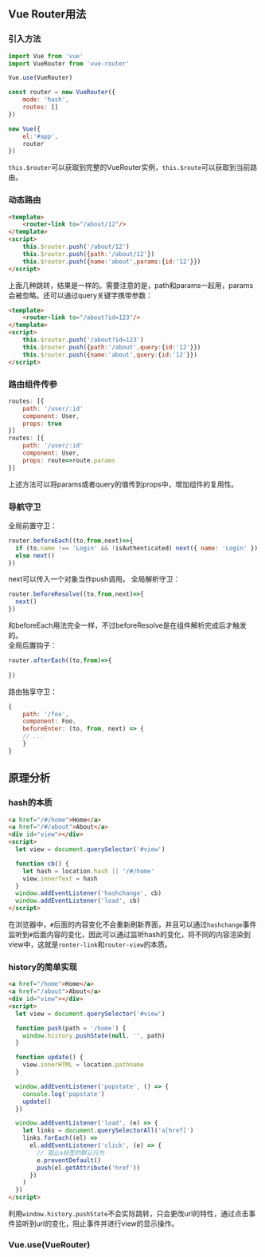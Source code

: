 ## Vue Router用法
### 引入方法
```js
import Vue from 'vue'
import VueRouter from 'vue-router'

Vue.use(VueRouter)

const router = new VueRouter({
    mode: 'hash',
    routes: []
})

new Vue({
    el:'#app',
    router
})
```
`this.$router`可以获取到完整的VueRouter实例，`this.$route`可以获取到当前路由。
### 动态路由
```html
<template>
    <router-link to="/about/12"/>
</template>
<script>
    this.$router.push('/about/12')
    this.$router.push({path:'/about/12'})
    this.$router.push({name:'about',params:{id:'12'}})
</script>
```
上面几种跳转，结果是一样的。需要注意的是，path和params一起用，params会被忽略。还可以通过query关键字携带参数：
```html
<template>
    <router-link to="/about?id=123"/>
</template>
<script>
    this.$router.push('/about?id=123')
    this.$router.push({path:'/about',query:{id:'12'}})
    this.$router.push({name:'about',query:{id:'12'}})
</script>
```
### 路由组件传参
```js
routes: [{
    path: '/user/:id'
    component: User,
    props: true
}]
routes: [{
    path: '/user/:id'
    component: User,
    props: route=>route.params
}]
```
上述方法可以将params或者query的值传到props中，增加组件的复用性。
### 导航守卫
全局前置守卫：
```js
router.beforeEach((to,from,next)=>{
  if (to.name !== 'Login' && !isAuthenticated) next({ name: 'Login' })
  else next()
})
```
next可以传入一个对象当作push调用。
全局解析守卫：
```js
router.beforeResolve((to,from,next)=>{
  next()
})
```
和beforeEach用法完全一样，不过beforeResolve是在组件解析完成后才触发的。  
全局后置钩子：
```js
router.afterEach((to,from)=>{
  
})
```
路由独享守卫：
```js
{
    path: '/foo',
    component: Foo,
    beforeEnter: (to, from, next) => {
    // ...
    }
}
```


## 原理分析
### hash的本质
```html
<a href="/#/home">Home</a>
<a href="/#/about">About</a>
<div id="view"></div>
<script>
  let view = document.querySelector('#view')

  function cb() {
    let hash = location.hash || '/#/home'
    view.innerText = hash
  }
  window.addEventListener('hashchange', cb)
  window.addEventListener('load', cb)
</script>
```
在浏览器中，`#`后面的内容变化不会重新刷新界面，并且可以通过`hashchange`事件监听到`#`后面内容的变化，因此可以通过监听hash的变化，将不同的内容渲染到view中，这就是`ronter-link`和`router-view`的本质。  
### history的简单实现
```html
<a href="/home">Home</a>
<a href="/about">About</a>
<div id="view"></div>
<script>
  let view = document.querySelector('#view')

  function push(path = '/home') {
    window.history.pushState(null, '', path)
  }

  function update() {
    view.innerHTML = location.pathname
  }

  window.addEventListener('popstate', () => {
    console.log('popstate')
    update()
  })

  window.addEventListener('load', (e) => {
    let links = document.querySelectorAll('a[href]')
    links.forEach((el) =>
      el.addEventListener('click', (e) => {
        // 阻止a标签的默认行为
        e.preventDefault()
        push(el.getAttribute('href'))
      })
    )
  })
</script>
```
利用`window.history.pushState`不会实际跳转，只会更改url的特性，通过点击事件监听到url的变化，阻止事件并进行view的显示操作。
### Vue.use(VueRouter)

